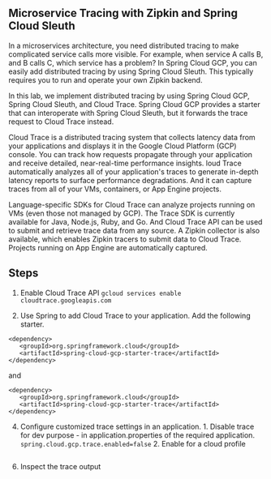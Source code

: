 ## Microservice Tracing with Zipkin and Spring Cloud Sleuth
In a microservices architecture, you need distributed tracing to make complicated service calls more visible. For example, when service A calls B, and B calls C, which service has a problem? In Spring Cloud GCP, you can easily add distributed tracing by using Spring Cloud Sleuth. This typically requires you to run and operate your own Zipkin backend.

In this lab, we implement distributed tracing by using Spring Cloud GCP, Spring Cloud Sleuth, and Cloud Trace. Spring Cloud GCP provides a starter that can interoperate with Spring Cloud Sleuth, but it forwards the trace request to Cloud Trace instead.

Cloud Trace is a distributed tracing system that collects latency data from your applications and displays it in the Google Cloud Platform (GCP) console. You can track how requests propagate through your application and receive detailed, near-real-time performance insights. loud Trace automatically analyzes all of your application's traces to generate in-depth latency reports to surface performance degradations. And it can capture traces from all of your VMs, containers, or App Engine projects.

Language-specific SDKs for Cloud Trace can analyze projects running on VMs (even those not managed by GCP). The Trace SDK is currently available for Java, Node.js, Ruby, and Go. And Cloud Trace API can be used to submit and retrieve trace data from any source. A Zipkin collector is also available, which enables Zipkin tracers to submit data to Cloud Trace. Projects running on App Engine are automatically captured.

## Steps

 1. Enable Cloud Trace API 
 `gcloud services enable cloudtrace.googleapis.com`
 
 2. Use Spring to add Cloud Trace to your application. Add the following starter. 
 ```
<dependency>
	<groupId>org.springframework.cloud</groupId>
	<artifactId>spring-cloud-gcp-starter-trace</artifactId>
</dependency>

 ```
 and 
 ```
 <dependency>
	<groupId>org.springframework.cloud</groupId>
	<artifactId>spring-cloud-gcp-starter-trace</artifactId>
</dependency>

 ```
 4. Configure customized trace settings in an application.
		 1. Disable trace for dev purpose - in application.properties of the required application.
`spring.cloud.gcp.trace.enabled=false`
		 2.  Enable for a cloud profile
```

``` 
 6. Inspect the trace output

<!--stackedit_data:
eyJoaXN0b3J5IjpbMjc2OTY5MDYyLC04MTUzMDM3OTQsNTE4Mz
A4MzE2XX0=
-->